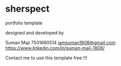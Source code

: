 # sherspect
portfolio template

designed and developed by 

Suman Maji
7501660514
iamsuman1808@gmail.com
https://www.linkedin.com/in/suman-maji-1808/

Contact me to use this template free !!!
